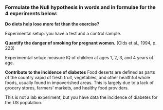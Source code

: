 ### Formulate the Null hypothesis in words and in formulae for the 4 experiments below:

**Do diets help lose more fat than the exercise?**

Experimental setup: you have a test and a control sample.

**Quantify the danger of smoking for pregnant women.** (Olds et al., 1994, p. 223)

Experimemtal setup: measure IQ of children at ages 1, 2, 3, and 4 years of age.

**Contribute to the incidence of diabetes** 
Food deserts are defined as parts of the country vapid of fresh fruit, vegetables, and other healthful whole foods, usually found in impoverished areas. This is largely due to a lack of grocery stores, farmers' markets, and healthy food providers.

This is not a lab experiment, but you have data the incidence of diabetes for the US population.
